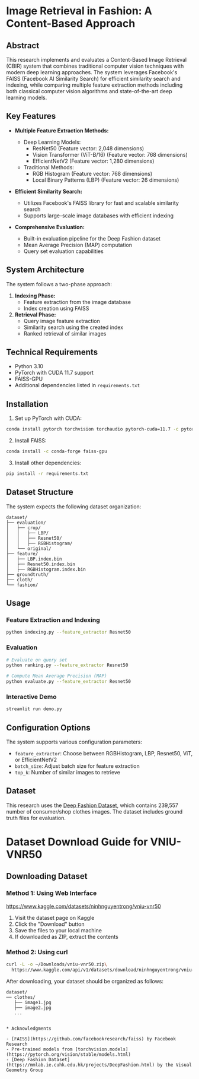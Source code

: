 # Image Retrieval in Fashion: A Content-Based Approach

## Abstract

This research implements and evaluates a Content-Based Image Retrieval (CBIR) system that combines traditional computer vision techniques with modern deep learning approaches. The system leverages Facebook's FAISS (Facebook AI Similarity Search) for efficient similarity search and indexing, while comparing multiple feature extraction methods including both classical computer vision algorithms and state-of-the-art deep learning models.

## Key Features

- **Multiple Feature Extraction Methods:**

  - Deep Learning Models:
    - ResNet50 (Feature vector: 2,048 dimensions)
    - Vision Transformer (ViT-B/16) (Feature vector: 768 dimensions)
    - EfficientNetV2 (Feature vector: 1,280 dimensions)
  - Traditional Methods:
    - RGB Histogram (Feature vector: 768 dimensions)
    - Local Binary Patterns (LBP) (Feature vector: 26 dimensions)

- **Efficient Similarity Search:**

  - Utilizes Facebook's FAISS library for fast and scalable similarity search
  - Supports large-scale image databases with efficient indexing

- **Comprehensive Evaluation:**
  - Built-in evaluation pipeline for the Deep Fashion dataset
  - Mean Average Precision (MAP) computation
  - Query set evaluation capabilities

## System Architecture

The system follows a two-phase approach:

1. **Indexing Phase:**
   - Feature extraction from the image database
   - Index creation using FAISS
2. **Retrieval Phase:**
   - Query image feature extraction
   - Similarity search using the created index
   - Ranked retrieval of similar images

## Technical Requirements

- Python 3.10
- PyTorch with CUDA 11.7 support
- FAISS-GPU
- Additional dependencies listed in `requirements.txt`

## Installation

1. Set up PyTorch with CUDA:

```bash
conda install pytorch torchvision torchaudio pytorch-cuda=11.7 -c pytorch -c nvidia
```

2. Install FAISS:

```bash
conda install -c conda-forge faiss-gpu
```

3. Install other dependencies:

```bash
pip install -r requirements.txt
```

## Dataset Structure

The system expects the following dataset organization:

```
dataset/
├── evaluation/
│   ├── crop/
│   │   ├── LBP/
│   │   ├── Resnet50/
│   │   ├── RGBHistogram/
│   └── original/
├── feature/
│   ├── LBP.index.bin
│   ├── Resnet50.index.bin
│   ├── RGBHistogram.index.bin
├── groundtruth/
├── cloth/
└── fashion/
```

## Usage

### Feature Extraction and Indexing

```bash
python indexing.py --feature_extractor Resnet50
```

### Evaluation

```bash
# Evaluate on query set
python ranking.py --feature_extractor Resnet50

# Compute Mean Average Precision (MAP)
python evaluate.py --feature_extractor Resnet50
```

### Interactive Demo

```bash
streamlit run demo.py
```

## Configuration Options

The system supports various configuration parameters:

- `feature_extractor`: Choose between RGBHistogram, LBP, Resnet50, ViT, or EfficientNetV2
- `batch_size`: Adjust batch size for feature extraction
- `top_k`: Number of similar images to retrieve

## Dataset

This research uses the [Deep Fashion Dataset](https://mmlab.ie.cuhk.edu.hk/projects/DeepFashion.html), which contains 239,557 number of consumer/shop clothes images. The dataset includes ground truth files for evaluation.

# Dataset Download Guide for VNIU-VNR50

## Downloading Dataset

### Method 1: Using Web Interface

https://www.kaggle.com/datasets/ninhnguyentrong/vniu-vnr50

1. Visit the dataset page on Kaggle
2. Click the "Download" button
3. Save the files to your local machine
4. If downloaded as ZIP, extract the contents

### Method 2: Using curl

```bash
curl -L -o ~/Downloads/vniu-vnr50.zip\
  https://www.kaggle.com/api/v1/datasets/download/ninhnguyentrong/vniu-vnr50
```

After downloading, your dataset should be organized as follows:

```
dataset/
── clothes/
   ├── image1.jpg
   ├── image2.jpg
   ...


* Acknowledgments

- [FAISS](https://github.com/facebookresearch/faiss) by Facebook Research
- Pre-trained models from [torchvision.models](https://pytorch.org/vision/stable/models.html)
- [Deep Fashion Dataset](https://mmlab.ie.cuhk.edu.hk/projects/DeepFashion.html) by the Visual Geometry Group
```
